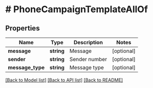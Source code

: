 # # PhoneCampaignTemplateAllOf

## Properties

Name | Type | Description | Notes
------------ | ------------- | ------------- | -------------
**message** | **string** | Message | [optional] 
**sender** | **string** | Sender number | [optional] 
**message_type** | **string** | Message type | [optional] 

[[Back to Model list]](../../README.md#documentation-for-models) [[Back to API list]](../../README.md#documentation-for-api-endpoints) [[Back to README]](../../README.md)


